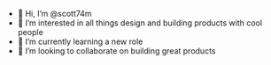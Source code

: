 - 👋 Hi, I’m @scott74m
- 👀 I’m interested in all things design and building products with cool people
- 🌱 I’m currently learning a new role
- 💞️ I’m looking to collaborate on building great products


<!---
scott74m/scott74m is a ✨ special ✨ repository because its `README.md` (this file) appears on your GitHub profile.
You can click the Preview link to take a look at your changes.
--->
